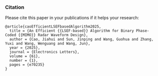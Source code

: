 ### Citation

Please cite this paper in your publications if it helps your research:

```
@article{caoEfficientLSEFbasedAlgorithm2025,
  title = {An Efficient {{LSEF-based}} Algorithm for Binary Phase-Coded {{MIMO}} Radar Waveform Design},
  author = {Cao, Jiahui and Sun, Jinping and Wang, Guohua and Zhang, Yuxi and Wang, Wenguang and Wang, Jun},
  year = {2025},
  journal = {Electronics Letters},
  volume = {61},
  number = {1},
  pages = {e70235}
}
```

